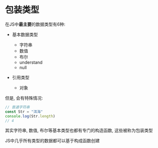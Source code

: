 # 包装类型

在JS中**最主要**的数据类型有6种:

* 基本数据类型
  * 字符串
  * 数值
  * 布尔
  * understand
  * null

* 引用类型
  * 对象

但是, 会有特殊情况:

```js
// 普通字符串
const Str = "洱海"
console.log(Str.length)
// 4
```

其实字符串, 数值, 布尔等基本类型也都有专门的构造函数, 这些被称为包装类型

JS中几乎所有类型的数据都可以基于构成函数创建
